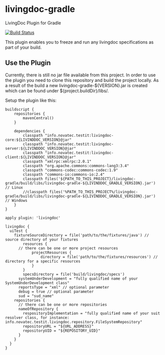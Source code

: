 # livingdoc-gradle
LivingDoc Plugin for Gradle

[![Build Status](https://travis-ci.org/nachevn/livingdoc-gradle.svg?branch=master)](https://travis-ci.org/nachevn/livingdoc-gradle)

This plugin enables you to freeze and run any livingdoc specifications as part of your build.

## Use the Plugin
Currently, there is still no jar file available from this project. In order to use the plugin you need to clone this repository and build the project locally. As a result of the build a new livingdoc-gradle-${VERSION}.jar is created which can be found under ${project.buildDir}/libs/.

Setup the plugin like this:

    buildscript {
    	repositories {
    	  	mavenCentral()
    	}

    	dependencies {
    		classpath "info.novatec.testit:livingdoc-core:${LIVINDDOC_VERSION}@jar"
    		classpath "info.novatec.testit:livingdoc-server:${LIVINDDOC_VERSION}@jar"
    		classpath "info.novatec.testit:livingdoc-client:${LIVINDDOC_VERSION}@jar"
    		classpath "xmlrpc:xmlrpc:2.0.1"
    		classpath "org.apache.commons:commons-lang3:3.4"
    		classpath "commons-codec:commons-codec:1.9"
    		classpath "commons-io:commons-io:2.4"
    		classpath files('${PATH_TO_THIS_PROJECT}/livingdoc-gradle/build/libs/livingdoc-gradle-${LIVINDDOC_GRADLE_VERSION}.jar') // Linux
    		//classpath files('%PATH_TO_THIS_PROJECT%/livingdoc-gradle/build/libs/livingdoc-gradle-${LIVINDDOC_GRADLE_VERSION}.jar') // Windows
    	}
    }

    apply plugin: 'livingdoc'

    livingdoc {
      uiTest {
        fixtureSourceDirectory = file('path/to/the/fixtures/java') // source directory of your fixtures
    		resources {
          // there can be one or more project resources
    			projectResources {
    				directory = file('path/to/the/fixtures/resources') // directory for a specific resources
    			}
    		}
    		specsDirectory = file('build/livingdoc/specs')
    	  systemUnderDevelopment = "fully qualified name of your SystemUnderDevelopment class"
    	  reportsType = "xml" // optional parameter
    	  debug = true // optional parameter
    	  sud = "sud_name"
        repositories {
          // there can be one or more repositories
          nameOfRepository {
            respositoryImplementation = "fully qualified name of your suit resolver class, for instance: info.novatec.testit.livingdoc.repository.FileSystemRepository"
            repositoryURL = "${URL_ADDRESS}"
            repositoryUID = "${REPOSITORY_UID}"
          }
        }
      }
    }
